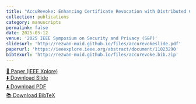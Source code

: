 ```yaml
---
title: "AccuRevoke: Enhancing Certificate Revocation with Distributed Cryptographic Accumulators"
collection: publications
category: manuscripts
permalink: false
date: 2025-05-12
venue: '2025 IEEE Symposium on Security and Privacy (S&P)'
slidesurl: 'http://rezwan-muid.github.io/files/accurevokeslide.pdf'
paperurl: 'https://ieeexplore.ieee.org/abstract/document/11023290'
bibtexurl: 'http://rezwan-muid.github.io/files/accurevoke.bib.zip'
---
```


[📄 Paper (IEEE Xplore)](https://ieeexplore.ieee.org/abstract/document/11023290)  
[⬇️ Download Slide](http://rezwan-muid.github.io/files/accurevokeslide.pdf)  
[⬇️ Download PDF](http://rezwan-muid.github.io/files/AccuRevoke_Enhancing_Certificate_Revocation_with_Distributed_Cryptographic_Accumulators.pdf)  
[📚 Download BibTeX](http://rezwan-muid.github.io/files/accurevoke.bib)
